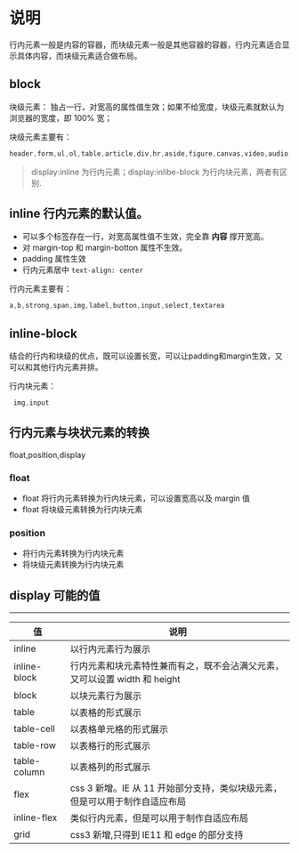 # 说明

行内元素一般是内容的容器，而块级元素一般是其他容器的容器，行内元素适合显示具体内容，而块级元素适合做布局。

## block

块级元素： 独占一行，对宽高的属性值生效；如果不给宽度，块级元素就默认为浏览器的宽度，即 100% 宽；

块级元素主要有：

``` css
header,form,ul,ol,table,article,div,hr,aside,figure,canvas,video,audio,footer
```

> display:inline 为行内元素；display:inlibe-block 为行内块元素，两者有区别.

## inline 行内元素的默认值。

- 可以多个标签存在一行，对宽高属性值不生效，完全靠 **内容** 撑开宽高。
- 对 margin-top 和 margin-botton 属性不生效。
- padding 属性生效
- 行内元素居中 `text-align: center`

行内元素主要有：

``` css
a,b,strong,span,img,label,button,input,select,textarea
```

## inline-block

结合的行内和块级的优点，既可以设置长宽，可以让padding和margin生效，又可以和其他行内元素并排。

行内块元素：

```css
 img,input
```

## 行内元素与块状元素的转换

float,position,display

### float

- float 将行内元素转换为行内块元素，可以设置宽高以及 margin 值
- float 将块级元素转换为行内块元素

### position

- 将行内元素转换为行内块元素
- 将块级元素转换为行内块元素

## display 可能的值

------
值 | 说明
------ | ---
inline | 以行内元素行为展示
inline-block | 行内元素和块元素特性兼而有之，既不会沾满父元素，又可以设置 width 和 height
block | 以块元素行为展示
table | 以表格的形式展示
table-cell | 以表格单元格的形式展示
table-row | 以表格行的形式展示
table-column | 以表格列的形式展示
flex | css 3 新增。IE 从 11 开始部分支持，类似块级元素，但是可以用于制作自适应布局
inline-flex | 类似行内元素，但是可以用于制作自适应布局
grid | css3 新增,只得到 IE11 和 edge 的部分支持

